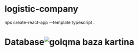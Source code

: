 # logistic-company

npx create-react-app --template typescript .

# Database![golqma baza kartina](https://github.com/bankov758/logistic-company/assets/74242831/f4bdf8ad-f41e-4328-ae62-d0b129af7809)
